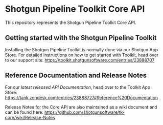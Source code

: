 # Shotgun Pipeline Toolkit Core API

This repository represents the Shotgun Pipeline Toolkit Core API.

## Getting started with the Shotgun Pipeline Toolkit

Installing the Shotgun Pipeline Toolkit is normally done via our
Shotgun App Store. For detailed instructions on how to get started
with Toolkit, head over to our support site: https://toolkit.shotgunsoftware.com/entries/23888707

## Reference Documentation and Release Notes

For our *latest released API Documentation*, head over to the Toolkit App Store:
https://tank.zendesk.com/entries/23888727#Reference%20Documentation

Release Notes for the Core API are also maintained as a wiki document
and can be found here: https://github.com/shotgunsoftware/tk-core/wiki/Release-Notes
